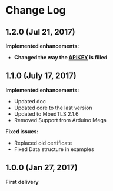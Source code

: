 # Change Log

## 1.2.0 (Jul 21, 2017)

**Implemented enhancements:**

- **Changed the way the [APIKEY](README.md#api-key) is filled**

## 1.1.0 (July 17, 2017)

**Implemented enhancements:**

- Updated doc
- Updated core to the last version
- Updated to MbedTLS 2.1.6
- Removed Support from Arduino Mega

**Fixed issues:**

- Replaced old certificate
- Fixed Data structure in examples

## 1.0.0 (Jan 27, 2017)

**First delivery**
